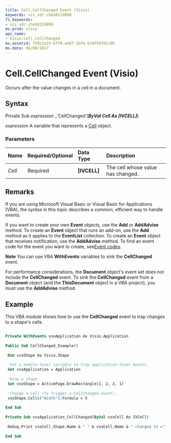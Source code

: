 ```yaml
---
title: Cell.CellChanged Event (Visio)
keywords: vis_sdr.chm10119090
f1_keywords:
- vis_sdr.chm10119090
ms.prod: visio
api_name:
- Visio.Cell.CellChanged
ms.assetid: f39c2a33-bff9-ee67-1bfe-618f5d702c8b
ms.date: 06/08/2017
---
```



# Cell.CellChanged Event (Visio)

Occurs after the value changes in a cell in a document.


## Syntax

Private Sub  _expression_ _'CellChanged'(**_ByVal Cell As [IVCELL]_**)

 _expression_ A variable that represents a [Cell](./Visio.Cell.md) object.


### Parameters



|**Name**|**Required/Optional**|**Data Type**|**Description**|
|:-----|:-----|:-----|:-----|
| _Cell_|Required| **[IVCELL]**|The cell whose value has changed.|

## Remarks

If you are using Microsoft Visual Basic or Visual Basic for Applications (VBA), the syntax in this topic describes a common, efficient way to handle events.

If you want to create your own  **Event** objects, use the **Add** or **AddAdvise** method. To create an **Event** object that runs an add-on, use the **Add** method as it applies to the **EventList** collection. To create an **Event** object that receives notification, use the **AddAdvise** method. To find an event code for the event you want to create, see[Event codes](../visio/Concepts/event-codesvisio.md).




 **Note**  You can use VBA  **WithEvents** variables to sink the **CellChanged** event.

For performance considerations, the  **Document** object's event set does not include the **CellChanged** event. To sink the **CellChanged** event from a **Document** object (and the **ThisDocument** object in a VBA project), you must use the **AddAdvise** method.


## Example

This VBA module shows how to use the  **CellChanged** event to trap changes to a shape's cells.


```vb
 
Private WithEvents vsoApplication As Visio.Application 
 
Public Sub CellChanged_Example() 
 
 Dim vsoShape As Visio.Shape 
 
 'Set a module-level variable to trap application-level events. 
 Set vsoApplication = Application 
 
 'Draw a shape. 
 Set vsoShape = ActivePage.DrawRectangle(1, 2, 2, 1) 
 
 'Change a cell (to trigger a CellChanged event). 
 vsoShape.Cells("Width").Formula = 5 
 
End Sub 
 
Private Sub vsoApplication_CellChanged(ByVal vsoCell As IVCell) 
 
 Debug.Print vsoCell.Shape.Name & " " & vsoCell.Name & " changed to =" & vsoCell.Formula 
 
End Sub
```


